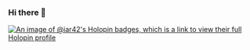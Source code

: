 ### Hi there 👋

[![An image of @iar42's Holopin badges, which is a link to view their full Holopin profile](https://holopin.me/iar42)](https://holopin.io/@iar42)

<!--
**iar42/iar42** is a ✨ _special_ ✨ repository because its `README.md` (this file) appears on your GitHub profile.

Here are some ideas to get you started:

- 🔭 I’m currently working on ...
- 🌱 I’m currently learning ...
- 👯 I’m looking to collaborate on ...
- 🤔 I’m looking for help with ...
- 💬 Ask me about ...
- 📫 How to reach me: ...
- 😄 Pronouns: ...
- ⚡ Fun fact: ...
-->
